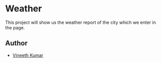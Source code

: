 # Weather

This project will show us the weather report of the city which we enter in the page.

## Author
- [Vineeth Kumar](https://github.com/Vineethkumar8/Weather.git)

